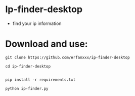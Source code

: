 # Ip-finder-desktop
- find your ip information

# Download and use:

```
git clone https://github.com/erfanxxx/ip-finder-desktop

cd ip-finder-desktop 


pip install -r requirements.txt
                      
python ip-finder.py
```
